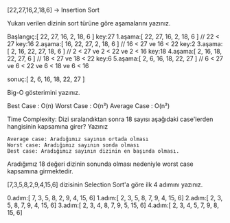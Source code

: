 [22,27,16,2,18,6] -> Insertion Sort

Yukarı verilen dizinin sort türüne göre aşamalarını yazınız.

Başlangıç:[ 22, 27, 16, 2, 18, 6 ]
key:27
1.aşama:[ 22, 27, 16, 2, 18, 6 ] // 22 < 27 
key:16
2.aşama:[ 16, 22, 27, 2, 18, 6 ] // 16 < 27 ve 16 < 22
key:2
3.aşama:[ 2, 16, 22, 27, 18, 6 ] // 2 < 27 ve 2 < 22 ve 2 < 16 
key:18
4.aşama:[ 2, 16, 18, 22, 27, 6 ] // 18 < 27 ve 18 < 22
key:6
5.aşama:[ 2, 6, 16, 18, 22, 27 ] // 6 < 27 ve 6 < 22 ve 6 < 18 ve 6 < 16 

sonuç:[ 2, 6, 16, 18, 22, 27 ]

Big-O gösterimini yazınız.

Best Case : O(n) Worst Case : O(n²) Average Case : O(n²) 

Time Complexity: Dizi sıralandıktan sonra 18 sayısı aşağıdaki case'lerden hangisinin kapsamına girer? Yazınız

    Average case: Aradığımız sayının ortada olması
    Worst case: Aradığımız sayının sonda olması
    Best case: Aradığımız sayının dizinin en başında olması.
 
Aradığımız 18 değeri  dizinin sonunda olması nedeniyle worst case kapsamına girmektedir.

[7,3,5,8,2,9,4,15,6] dizisinin Selection Sort'a göre ilk 4 adımını yazınız.

0.adım:[ 7, 3, 5, 8, 2, 9, 4, 15, 6]
1.adım:[ 2, 3, 5, 8, 7, 9, 4, 15, 6]
2.adım:[ 2, 3, 5, 8, 7, 9, 4, 15, 6]
3.adım:[ 2, 3, 4, 8, 7, 9, 5, 15, 6]
4.adım:[ 2, 3, 4, 5, 7, 9, 8, 15, 6]

